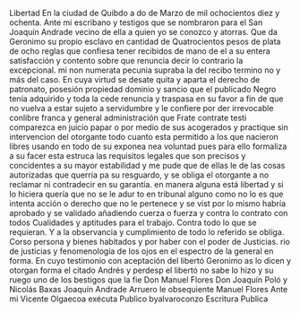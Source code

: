 Libertad
En la ciudad de Quibdo a do de Marzo de mil ochocientos diez y ochenta.
Ante mi escribano y testigos que se nombraron para el San Joaquín
Andrade vecino de ella a quien yo se conozco y atorras. Que da
Geronimo su propio esclavo en cantidad de Quatrocientos pesos de plata de ocho reglas que confiesa tener recibidos de mano de el a su entera satisfacción y
contento sobre que renuncia decir lo contrario la excepcional. mi non numerata pecunia supraba la del recibo termino no y más del caso. En cuya virtud se desate quita y aparta el derecho de patronato, posesión propiedad dominio y sancio que el publicado
Negro tenía adquirido y toda la cede renuncia y traspasa en su favor a fin de que no vuelva a estar sujeto a servidumbre y le confiere por der irrevocable conlibre franca y general administración que
Frate contrate testi comparezca en juicio papar o por medio de sus acogerados y practique sin intervencion del otorgante todo cuanto esta permitido a los que nacieron libres usando en todo de su exponea nea voluntad pues para ello formaliza a su facer esta estruca
las requisitos legales que son precisos y concidentes a su mayor estabilidad y me pude que de ellas le de las cosas autorizadas que querría pa su resguardo, y se obliga el otorgante a no reclamar ni contradecir en su garantía.
en manera alguna está libertad y si lo hiciera quería que no se le adur
to en tribunal alguno como no lo es que intenta acción o derecho
que no le pertenece y se vist por lo mismo habría aprobado y se
validado añadiendo cuerza o fuerza y contra lo contrato con todos
Cualidades y aptitudes para el trabajo. Contra todo lo que se requieran. Y a la observancia y cumplimiento de todo lo referido se obliga. Corso persona y bienes habitados y por haber con el poder de Justicias.
rio de justicias y fenomenología de los ojos en el espectro de la general en forma. En cuyo testimonio con aceptación del libertó Geronimo as lo dicen y otorgan forma el citado Andrés y perdesp el libertó no sabe lo hizo y su ruego uno de los bestigos que la fie
Don Manuel Flores
Don Joaquín Poló y Nicolás Baxas
Joaquín Andrade
Arruero le obsequiente Manuel Flores
Ante mi Vicente Olgaecoa
exécuta Publico
byalvaroconzo
Escritura Publica